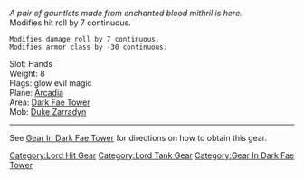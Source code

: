 *A pair of gauntlets made from enchanted blood mithril is here.*  
Modifies hit roll by 7 continuous.

`Modifies damage roll by 7 continuous.`  
`Modifies armor class by -30 continuous.`

Slot: Hands  
Weight: 8  
Flags: glow evil magic  
Plane: [Arcadia](:Category:Arcadia.md "wikilink")  
Area: [Dark Fae Tower](:Category:Dark_Fae_Tower.md "wikilink")  
Mob: [Duke Zarradyn](Duke_Zarradyn "wikilink")  

------------------------------------------------------------------------

See [Gear In Dark Fae
Tower](:Category:Gear_In_Dark_Fae_Tower.md "wikilink") for directions on
how to obtain this gear.

[Category:Lord Hit Gear](Category:Lord_Hit_Gear "wikilink")
[Category:Lord Tank Gear](Category:Lord_Tank_Gear "wikilink")
[Category:Gear In Dark Fae
Tower](Category:Gear_In_Dark_Fae_Tower "wikilink")
